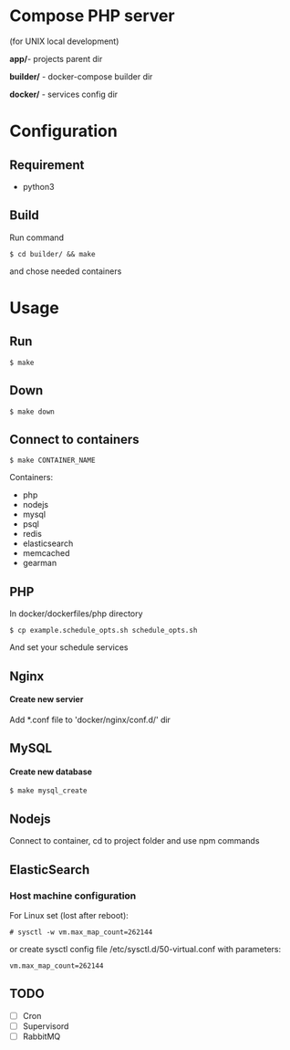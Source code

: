 # Compose PHP server 
(for UNIX local development)

**app/**- projects parent dir

**builder/** - docker-compose builder dir

**docker/** - services config dir

# Configuration

## Requirement

- python3

## Build
Run command 

    $ cd builder/ && make

and chose needed containers

# Usage

## Run

    $ make

## Down

    $ make down

## Connect to containers
    
    $ make CONTAINER_NAME

Containers:

- php
- nodejs
- mysql
- psql
- redis
- elasticsearch
- memcached
- gearman

## PHP

In docker/dockerfiles/php directory

    $ cp example.schedule_opts.sh schedule_opts.sh

And set your schedule services

## Nginx

#### Create new servier
Add *.conf file to 'docker/nginx/conf.d/' dir

## MySQL

#### Create new database
    
    $ make mysql_create

## Nodejs

Connect to container, cd to project folder and use npm commands

## ElasticSearch

### Host machine configuration
For Linux set (lost after reboot):
    
    # sysctl -w vm.max_map_count=262144

or create sysctl config file /etc/sysctl.d/50-virtual.conf with parameters:

    vm.max_map_count=262144

## TODO

- [ ] Cron
- [ ] Supervisord
- [ ] RabbitMQ

